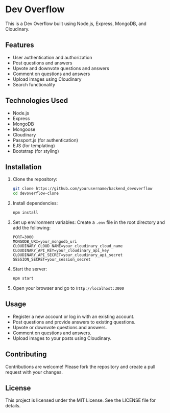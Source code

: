 # Dev Overflow

This is a Dev Overflow built using Node.js, Express, MongoDB, and Cloudinary.

## Features

- User authentication and authorization
- Post questions and answers
- Upvote and downvote questions and answers
- Comment on questions and answers
- Upload images using Cloudinary
- Search functionality

## Technologies Used

- Node.js
- Express
- MongoDB
- Mongoose
- Cloudinary
- Passport.js (for authentication)
- EJS (for templating)
- Bootstrap (for styling)

## Installation

1. Clone the repository:
    ```sh
    git clone https://github.com/yourusername/backend_devoverflow
    cd devoverflow-clone
    ```

2. Install dependencies:
    ```sh
    npm install
    ```

3. Set up environment variables:
    Create a `.env` file in the root directory and add the following:
    ```env
    PORT=3000
    MONGODB_URI=your_mongodb_uri
    CLOUDINARY_CLOUD_NAME=your_cloudinary_cloud_name
    CLOUDINARY_API_KEY=your_cloudinary_api_key
    CLOUDINARY_API_SECRET=your_cloudinary_api_secret
    SESSION_SECRET=your_session_secret
    ```

4. Start the server:
    ```sh
    npm start
    ```

5. Open your browser and go to `http://localhost:3000`

## Usage

- Register a new account or log in with an existing account.
- Post questions and provide answers to existing questions.
- Upvote or downvote questions and answers.
- Comment on questions and answers.
- Upload images to your posts using Cloudinary.

## Contributing

Contributions are welcome! Please fork the repository and create a pull request with your changes.

## License

This project is licensed under the MIT License. See the LICENSE file for details.
